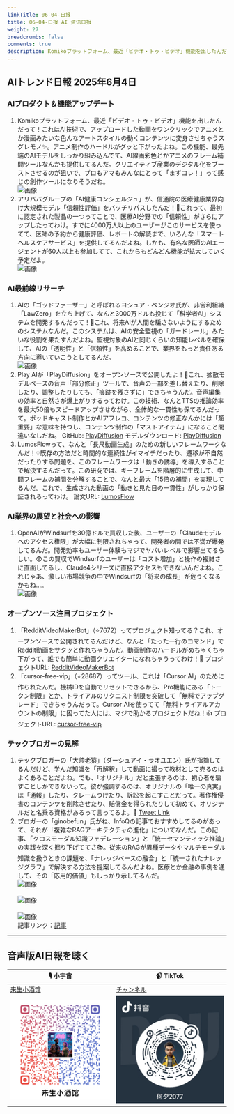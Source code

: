 ```yaml
---
linkTitle: 06-04-日报
title: 06-04-日报 AI 资讯日报
weight: 27
breadcrumbs: false
comments: true
description: Komikoプラットフォーム、最近「ビデオ・トゥ・ビデオ」機能を出したんだって！これはAI技術で、アップロードした動画をワンクリックでアニメとか漫画みたいな色んなアートスタイルの動くコンテンツに変身させちゃうスグレモノ✨。アニメ制作のハードルがグッと下がったよね。この機能、最先端のAIモデルをしっかり組み込んでて.
---
```

## AIトレンド日報 2025年6月4日

### **AIプロダクト＆機能アップデート**

1.  Komikoプラットフォーム、最近「ビデオ・トゥ・ビデオ」機能を出したんだって！これはAI技術で、アップロードした動画をワンクリックでアニメとか漫画みたいな色んなアートスタイルの動くコンテンツに変身させちゃうスグレモノ✨。アニメ制作のハードルがグッと下がったよね。この機能、最先端のAIモデルをしっかり組み込んでて、AI線画彩色とかアニメのフレーム補間ツールなんかも提供してるんだ。クリエイティブ産業のデジタル化をブーストさせるのが狙いで、プロもアマもみんなにとって「まずコレ！」って感じの創作ツールになりそうだね。
    <br/> ![画像](https://raw.githubusercontent.com/justlovemaki/imagehub/refs/heads/main/images/2025/07/news_01k02520n4fm78hy7ygyjbbdgb.avif) <br/>
2.  アリババグループの「AI健康コンシェルジュ」が、信通院の医療健康業界向け大規模モデル「信頼性評価」をバッチリパスしたんだ！🎉これって、最初に認定された製品の一つってことで、医療AI分野での「信頼性」がさらにアップしたってわけ。すでに4000万人以上のユーザーがこのサービスを使ってて、医師の予約から健康評価、レポートの解読まで、いろんな「スマートヘルスケアサービス」を提供してるんだよね。しかも、有名な医師のAIエージェントが60人以上も参加してて、これからもどんどん機能が拡大していく予定だよ。
    <br/> ![画像](https://raw.githubusercontent.com/justlovemaki/imagehub/refs/heads/main/images/2025/07/news_01k02523nkf5ea6xbcwfs7r8gj.avif) <br/>

### **AI最前線リサーチ**

1.  AIの「ゴッドファーザー」と呼ばれるヨシュア・ベンジオ氏が、非営利組織「LawZero」を立ち上げて、なんと3000万ドルも投じて「科学者AI」システムを開発するんだって！🤯これ、将来AIが人間を騙さないようにするためのシステムなんだ。このシステムは、AIの安全監視の「ガードレール」みたいな役割を果たすんだよね。監視対象のAIと同じくらいの知能レベルを確保して、AIの「透明性」と「信頼性」を高めることで、業界をもっと責任ある方向に導いていこうとしてるんだ。
    <br/> ![画像](https://raw.githubusercontent.com/justlovemaki/imagehub/refs/heads/main/images/2025/07/news_01k02527e3em58cpr4rxp2x3rz.avif) <br/>
2.  Play AIが「PlayDiffusion」をオープンソースで公開したよ！🚀これ、拡散モデルベースの音声「部分修正」ツールで、音声の一部を差し替えたり、削除したり、調整したりしても、「痕跡を残さずに」できちゃうんだ。音声編集の効率と自然さが爆上がりするってわけ。この技術、なんとTTSの推論効率を最大50倍もスピードアップさせながら、全体的な一貫性も保てるんだって。ポッドキャスト制作とかAIアフレコ、コンテンツの修正なんかには「超重要」な意味を持つし、コンテンツ制作の「マストアイテム」になること間違いなしだね。
    GitHub: [PlayDiffusion](https://github.com/playht/PlayDiffusion) モデルダウンロード: [PlayDiffusion](https://huggingface.co/PlayHT/PlayDiffusion)
3.  LumosFlowって、なんと「長尺動画生成」のための新しいフレームワークなんだ！💡既存の方法だと時間的な連続性がイマイチだったり、遷移が不自然だったりする問題を、このフレームワークは「動きの誘導」を導入することで解決するんだって。この研究では、キーフレームを階層的に生成して、中間フレームの補間を分解することで、なんと最大「15倍の補間」を実現してるんだ。これで、生成された動画の「動きと見た目の一貫性」がしっかり保証されるってわけ。
    論文URL: [LumosFlow](https://arxiv.org/abs/2506.02497)

### **AI業界の展望と社会への影響**

1.  OpenAIがWindsurfを30億ドルで買収した後、ユーザーの「Claudeモデルへのアクセス権限」が大幅に制限されちゃって、開発者の間では不満が爆発してるんだ。開発効率もユーザー体験もマジでヤバいレベルで影響出てるらしい。😨この買収でWindsurfのユーザーは「コスト増加」と操作の複雑さに直面してるし、Claude4シリーズに直接アクセスもできないんだよね。これじゃあ、激しい市場競争の中でWindsurfの「将来の成長」が危うくなるかもね…。
    <br/> ![画像](https://raw.githubusercontent.com/justlovemaki/imagehub/refs/heads/main/images/2025/07/news_01k0252ad0fyy898f98fe8bx5n.avif) <br/>

### **オープンソース注目プロジェクト**

1.  「RedditVideoMakerBot」（⭐7672）ってプロジェクト知ってる？これ、オープンソースで公開されてるんだけど、なんと「たった一行のコマンド」でReddit動画をサクッと作れちゃうんだ。動画制作のハードルがめちゃくちゃ下がって、誰でも簡単に動画クリエイターになれちゃうってわけ！🎉
    プロジェクトURL: [RedditVideoMakerBot](https://github.com/elebumm/RedditVideoMakerBot)
2.  「cursor-free-vip」（⭐28687）ってツール、これは「Cursor AI」のために作られたんだ。機械IDを自動でリセットできるから、Pro機能にある「トークン制限」とか、トライアルのリクエスト制限を突破して「無料でアップグレード」できちゃうんだって。Cursor AIを使ってて「無料トライアルアカウントの制限」に困ってた人には、マジで助かるプロジェクトだね！👍
    プロジェクトURL: [cursor-free-vip](https://github.com/yeongpin/cursor-free-vip)

### **テックブロガーの見解**

1.  テックブロガーの「大帅老猿」（ダーシュアイ・ラオユエン）氏が指摘してるんだけど、学んだ知識を「再解釈」して動画に撮って教材として売るのはよくあることだよね。でも、「オリジナル」だと主張するのは、初心者を騙すことしかできないって。彼が強調するのは、オリジナルの「唯一の真実」は「通報」したり、クレームつけたり、訴訟を起こすことだって。著作権侵害のコンテンツを削除させたり、賠償金を得られたりして初めて、オリジナルだと名乗る資格があるって言ってるよ。🤔
    [Tweet Link](https://x.com/ezshine/status/1930068772146295153)
2.  ブロガーの「ginobefun」氏がね、InfoQの記事でおすすめしてるのがあって、それが「複雑なRAGアーキテクチャの進化」についてなんだ。この記事、「クロスモーダル知識フェデレーション」と「統一セマンティック推論」の実践を深く掘り下げててさ📚。従来のRAGが異種データやマルチモーダル知識を扱うときの課題を、「ナレッジベースの融合」と「統一されたナレッジグラフ」で解決する方法を提案してるんだよね。医療とか金融の事例を通して、その「応用的価値」もしっかり示してるんだ。
<br/> ![画像](https://raw.githubusercontent.com/justlovemaki/imagehub/refs/heads/main/images/2025/07/news_01k0254adrfrvsh6k5c4g1s86e.avif) <br/> <br/> ![画像](https://raw.githubusercontent.com/justlovemaki/imagehub/refs/heads/main/images/2025/07/news_01k0252g9temvaxhs2d351qe7s.avif) <br/> <br/> ![画像](https://raw.githubusercontent.com/justlovemaki/imagehub/refs/heads/main/images/2025/07/news_01k0252k25e6ssefq3e18bfcy4.avif) <br/> 記事リンク：[記事](https://bestblogs.dev/article/2ba211)

---

## **音声版AI日報を聴く**

| 🎙️ **小宇宙** | 📹 **TikTok** |
| --- | --- |
| [来生小酒馆](https://www.xiaoyuzhoufm.com/podcast/683c62b7c1ca9cf575a5030e) | [チャンネル](https://www.douyin.com/user/MS4wLjABAAAAwpwqPQlu38sO38VyWgw9ZjDEnN4bMR5j8x111UxpseHR9DpB6-CveI5KRXOWuFwG) |
| ![居酒屋](https://raw.githubusercontent.com/justlovemaki/imagehub/refs/heads/main/logo/f959f7984e9163fc50d3941d79a7f262.md.png) | ![情報ステーション](https://raw.githubusercontent.com/justlovemaki/imagehub/refs/heads/main/logo/7fc30805eeb831e1e2baa3a240683ca3.md.png) |